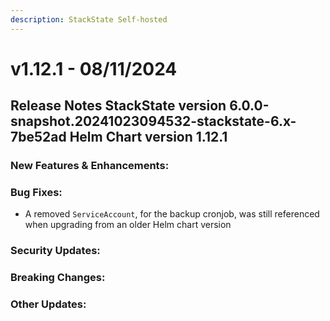 ```yaml
---
description: StackState Self-hosted
---
```


# v1.12.1 - 08/11/2024

## Release Notes StackState version 6.0.0-snapshot.20241023094532-stackstate-6.x-7be52ad Helm Chart version 1.12.1

### New Features & Enhancements:

### Bug Fixes:

* A removed `ServiceAccount`, for the backup cronjob, was still referenced when upgrading from an older Helm chart version

### Security Updates:

### Breaking Changes:

### Other Updates:
